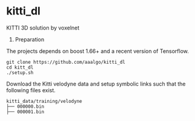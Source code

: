 # kitti_dl
KITTI 3D solution by voxelnet


1. Preparation

The projects depends on boost 1.66+ and a recent version of Tensorflow.


```
git clone https://github.com/aaalgo/kitti_dl
cd kitt_dl
./setup.sh
```

Download the Kitti velodyne data and setup symbolic links such that
the following files exist.

```
kitti_data/training/velodyne
├── 000000.bin
├── 000001.bin

```


